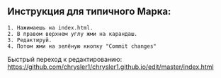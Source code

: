 ## Инструкция для типичного Марка:

```
1. Нажимаешь на index.html.
2. В правом верхнем углу жми на карандаш.
3. Редактируй.
4. Потом жми на зелёную кнопку "Commit changes"
```

Быстрый переход к редактированию: <https://github.com/chrysler1/chrysler1.github.io/edit/master/index.html>